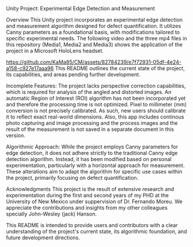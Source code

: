 Unity Project: Experimental Edge Detection and Measurement

Overview
This Unity project incorporates an experimental edge detection and measurement algorithm designed for defect quantification. It utilizes Canny parameters as a foundational basis, with modifications tailored to specific experimental needs. The following video and the three mp4 files in this repository (Media1, Media2 and Media3) shows the application of the project in a Microsoft HoloLens headset.

https://github.com/KaMa85/CM/assets/82784239/e7f72931-05df-4e24-a158-c927e17aaa96
This README outlines the current state of the project, its capabilities, and areas pending further development. 

Incomplete Features:
The project lacks perspective correction capabilities, which is required for analysis of the angled and distorted images.
An automatic Region of Interest (ROI) algorithm has not been incorporated yet and therefore the processing time is not optimized.
Pixel to millimeter (mm) conversion is not precisely calibrated. As such, new users should calibrate it to reflect exact real-world dimensions. 
Also, this app includes continous photo capturing and image processing and the process images and the result of the measurement is not saved in a separate document in this version.

Algorithmic Approach:
While the project employs Canny parameters for edge detection, it does not adhere strictly to the traditional Canny edge detection algorithm. Instead, it has been modified based on personal experimentation, particularly with a horizontal approach for measurement.
These alterations aim to adapt the algorithm for specific use cases within the project, primarily focusing on defect quantification.

Acknowledgments
This project is the result of extensive research and experimentation during the first and second years of my PHD at the University of New Mexico under suppervision of Dr. Fernando Moreu. We appreciate the contributions and insights from my other colleagues specially John-Wesley  (jack) Hanson.

This README is intended to provide users and contributors with a clear understanding of the project's current state, its algorithmic foundation, and future development directions.



